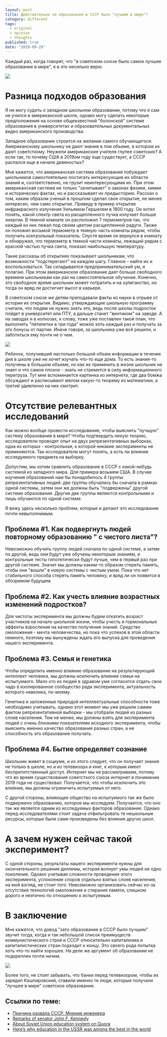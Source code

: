 ```yaml
---
layout: post
title: Действительно ли образование в СССР было "лучшим в мире"?
category: different
tags:
  - original
  - opinion
  - thoughts
published: true
date: "2019-09-29"
---
```


Каждый раз, когда говорят, что "в советском союзе было самое лучшее образование в мире", я в это несильно верю.

![](https://topwar.ru/uploads/posts/2019-08/thumbs/1565874608_i-kolhoznica.jpg)

# Разница подходов образования

Я не могу судить о западном школьном образовании, потому что я сам не учился в американской школе, однако могу сделать некоторые предположения на основе общеизвестной "болонской" системе образования в университетах и образовательных документальных видео американского производства.

Западное образование строится на желании самого обучающегося. Американскому школьнику не дают знания в том объеме, в котором их дают советсткому. Неужели американские учителя глупее советских? А если так, то почему США в 2019ом году еще существует, а СССР распался еще в начале девяностых?

Мне кажется, что американская система образования побуждает школьников самостоятельно постигать интересующие их области знаний и, соответственно, не грузит неинтересующими их. При этом американская система не только "зачитывает" о законах физики, химии и исторических фактах, но и рассказывает их предысторию. Рассказ о том, каким образом ученый в прошлом сделал свое открытие, не менее интересен, чем само открытие. Приведу в пример открытие инфракрасного излучения Уильямом Гершелем в 1800 году. Он хотел понять, какой спектр света из расщепленного пучка излучает больше энергии. В темной комнате он расположил 7 термометров так, что каждый из них лежал под своим цветом расщепленной радуги. Также он положил восьмой термометр в темную часть комнаты рядом, чтобы получить контрольный показатель. Спустя время он вернулся в комнату и обнаружил, что термометр в темной части комнаты, лежащий рядом с красной частью пучка света, показал наибольшую температуру.

Такие рассказы об открытиях показывают школьникам, что возможности "подстерегают" на каждом шагу. Главное - найти их и воспользоваться. Так складывается предпринимательский ум, я полагаю. При этом американское образование дает больше свободного времени школьникам как раз на самостоятельное обучение. Конечно, это свободное время школьник может потратить и на хулиганство, но тогда он вряд ли достигнет высот в карьере.

В советском союзе же детям преподавали факты из науки в отрыве от истории их открытия. Видимо, утверждающие школьную программу считали, что людям не нужно знать это, ведь после школы подросток пойдет в университет или ПТУ, а дальше станет "винтиком" на заводе. А на заводах и в колхозах, к слову, тоже уже поставлен такой план, что выполнять "пятилетки в три года" можно хоть каждый раз и получать за это бонусы от партии. Иначе говоря, за школьника уже всё решили, и заботиться ему почти не о чем.

![](http://www.vzsar.ru/i/news/big/2016/08/130612.jpg)

Ребенок, получивший настолько большой объем информации в течение дня в школе уже не хочет изучать что-то еще дома. То есть знания-то получены в большом объеме, но как их применить в жизни школьник не знает и что самое плохое - знать не стремится в силу информационного перегруза. Тут мне вспоминается картинка из интернета, где два бомжа обсуждают и расписывают мелом какую-то теорему из математики, а третий удивленно на них смотрит.

# Отсутствие релевантных исследований

Как можно вообще провести исследование, чтобы выяснить "лучшую" систему образования в мире? Чтобы подтвердить некую теорию, исследователи проводят опыт на двух репрезентативных выборках, одна из которых - контрольная, к которой никакие эксперименты не применяются. Так исследователи могут понять, а есть ли влияние исследуемого предмета на выборку.

Допустим, мы хотим сравнить образование в СССР с какой-нибудь системой из западного мира. Для примера возьмем США. В случае изучения образований нам бы понадобилось 4 группы репрезентативных людей: две группы обучались бы сначала в рамках одной системы, затем они же должны быть "подвержены" другой системе образования. Другие две группы являются контрольными и лишь обучаются по одной системе.

Я вижу здесь несколько проблем, которые и делают это исследование почти невыполнимым.

## Проблема #1. Как подвергнуть людей повторному образованию " с чистого листа"?

Невозможно обучить группу людей сначала по одной системе, а затем по другой, ведь они будут уже обучены некоторым знаниям, и контрольные тесты гипотетически будут лучше, чем в первый раз при другой системе. Значит мы должны каким-то образом стереть память, чтобы они "вошли" в новую системы с чистым умом. Пока что нет стабильного способа стереть память человеку, и вряд ли он появится в обозримом будущем.

## Проблема #2. Как учесть влияние возрастных изменений подростков?

Для чистоты эксперимента мы должны будем откатить возраст участников на начало школьной жизни, чтобы учесть и гормональные эффекты взросления на качество получения знаний. Средство омоложения - мечта человечества, но пока что успехов в этой области немного, поэтому мы вынуждены ждать его выпуска для проведения нашего эксперимента.

## Проблема #3. Семья и генетика

Чтобы определить именно влияние образование на результирующий интеллект человека, мы должны исключить влияние семьи на испытуемого. Мало кто из людей в здравом уме согласится отдать свое чадо в изолированное сообщество ради эксперимента, актуальность которого невелика, по-моему.

Генетика и заложенные природой интеллектуальные способности тоже необходимо учитывать, однако этот момент мы уже решили самим фактом репрезентативной выборки - мы отобрали людей из разных слоев населения. Тем не менее, мы должны взять для эксперимента людей с очень близкими показателями исходного эксперимента, чтобы выяснить именно качество образования разных стран, а не способность это образование получать.

## Проблема #4. Бытие определяет сознание

Школьник живет в социуме, и из этого следует, что он получает знания не только в школе, но и из телевизора и книг, к которым имеет беспрепятственный доступ. Интернет мы не рассматриваем, потому что во время существования советсткого союза интернет в понимании 2019 года не существовал. Получается, что чтобы исключить это влияние, мы должны ограничить испытуемых от него.

С другой стороны, влияющее общество на испытуемого так же было подвержено образованию, которое мы исследуем. Получается, что оно так же является одним из исследуемых факторов образования. Однако перед исследователями стоит задача отфильтровать те нешкольные ресурсы, которые были сами произведены без влияния других школ.

# А зачем нужен сейчас такой эксперимент?

С одной стороны, результаты нашего эксперимента нужны для окончательного решения диллемы, которая волнует умы людей не одно поколение. Однако учитывая сложности проведения этого эксперимента, успокоение споров отдельно взятых слоев населения, на мой взгляд, не стоит того. Невозможно организовать сейчас из-за отсутствия технологий омоложения и стирания памяти, слишком дорого и неэтично по отношению к испытуемым.

# В заключение

Мне кажется, что довод "зато образование в СССР было лучшим" звучит тогда, когда и так небольшой список преимуществ коммунистического строя и СССР относительно капитализма и капиталистических стран подходит к концу. Это своего рода попытка хоть что-то найти хорошее. На деле же аргумент об образовании не подкреплен почти ничем.

![](https://ic.pics.livejournal.com/bin_rada/74882630/186248/186248_900.jpg)

Более того, не стоит забывать, что банки перед телевизором, чтобы их зарядил Кашпировский, ставили именно те люди, которые получали "лучшее в мире" советское образование.

## Ссылки по теме:
- [Причина развала СССР. Мнение инженера](https://topwar.ru/161307-o-prichine-razvala-sssr-mnenie-inzhenera.html)
- [Remarks of senator John F. Kennedy](https://www.jfklibrary.org/archives/other-resources/john-f-kennedy-speeches/baltimore-md-19580218)
- [About Soviet Union education system on Quora](https://www.quora.com/Do-you-believe-Soviet-Union-education-system-was-the-best-in-the-world-at-that-time-Why)
- [Here’s why education in the USSR was among the best in the world](https://www.rbth.com/history/328721-education-in-ussr-the-best)
